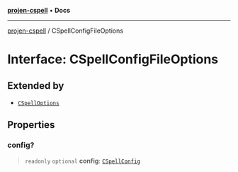 [**projen-cspell**](../README.md) • **Docs**

***

[projen-cspell](../globals.md) / CSpellConfigFileOptions

# Interface: CSpellConfigFileOptions

## Extended by

- [`CSpellOptions`](CSpellOptions.md)

## Properties

### config?

> `readonly` `optional` **config**: [`CSpellConfig`](CSpellConfig.md)
